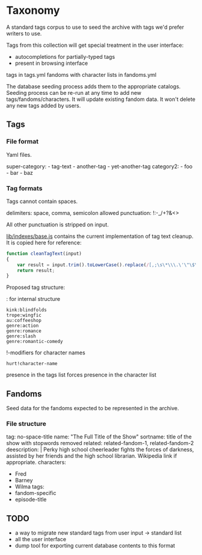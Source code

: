 # Taxonomy

A standard tags corpus to use to seed the archive with tags we'd prefer writers to use.

Tags from this collection will get special treatment in the user interface:
- autocompletions for partially-typed tags
- present in browsing interface

tags in tags.yml
fandoms with character lists in fandoms.yml

The database seeding process adds them to the appropriate catalogs. Seeding process can be re-run at any time to add new tags/fandoms/characters. It will update existing fandom data. It won't delete any new tags added by users.

## Tags

### File format

Yaml files. 

super-category:
    - tag-text
    - another-tag
    - yet-another-tag
category2:
	- foo
	- bar
	- baz

### Tag formats

Tags cannot contain spaces.

delimiters: space, comma, semicolon
allowed punctuation: !:-_/+?&<>

All other punctuation is stripped on input.

[lib/indexes/base.js](kirje/lib/indexes/base.js) contains the current implementation of tag text cleanup. It is copied here for reference:

```javascript
function cleanTagText(input)
{
	var result = input.trim().toLowerCase().replace(/[,;\s\*\\\.\'\"\$\^\(\)=%]+/g, '');
	return result;
}
```

Proposed tag structure:

: for internal structure

	kink:blindfolds
	trope:wingfic
	au:coffeeshop
	genre:action
	genre:romance
	genre:slash
	genre:romantic-comedy

!-modifiers for character names

	hurt!character-name

presence in the tags list forces presence in the character list


## Fandoms

Seed data for the fandoms expected to be represented in the archive.

### File structure

tag: no-space-title
name: "The Full Title of the Show"
sortname: title of the show with stopwords removed
related: related-fandom-1, related-fandom-2
deescription: |
   Perky high school cheerleader fights the forces of darkness, 
   assisted by her friends and the high school librarian. Wikipedia
   link if appropriate.
characters:
   - Fred 
   - Barney
   - Wilma
tags:
   - fandom-specific
   - episode-title




## TODO

- a way to migrate new standard tags from user input -> standard list
- all the user interface
- dump tool for exporting current database contents to this format

